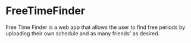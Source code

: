 # FreeTimeFinder
Free Time Finder is a web app that allows the user to find free periods by uploading their own schedule and as many friends' as desired.
